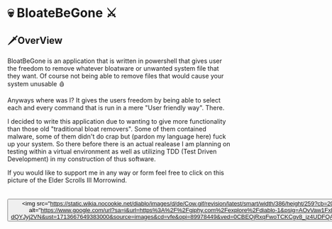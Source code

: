 # 💀 BloateBeGone ⚔

<h2><b>🗡OverView</b></h2>
BloatBeGone is an application that is written in powershell that gives
user the freedom to remove whatever bloatware or unwanted system file that they want.
Of course not being able to remove files that would cause your system unusable 🩸

Anyways where was I?
It gives the users freedom by being able to select each and every command that is run in a mere "User friendly way".
There.

I decided to write this application due to wanting to give more functionality than those old "traditional bloat removers".
Some of them contained malware, some of them didn't do crap but (pardon my language here) fuck up your system.
So there before there is an actual realease I am planning on testing within a virtual environment as well as utilizing
TDD (Test Driven Development) in my construction of thus software.

If you would like to support me in any way or form feel free to click on this picture
of the Elder Scrolls III Morrowind.
</br>
</br>
</br>
<button>
  <img src="https://static.wikia.nocookie.net/diablo/images/d/de/Cow.gif/revision/latest/smart/width/386/height/259?cb=20080316063633" alt="https://www.google.com/url?sa=i&url=https%3A%2F%2Fgiphy.com%2Fexplore%2Fdiablo-1&psig=AOvVaw1FxBWQ95K00U-dQYJyj2VN&ust=1713667649383000&source=images&cd=vfe&opi=89978449&ved=0CBEQjRxqFwoTCKCgv8_jz4UDFQAAAAAdAAAAABAE"
</button>
